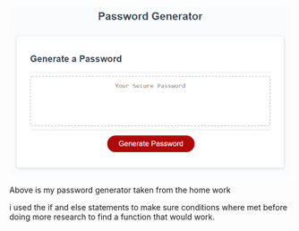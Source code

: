 ![The Password Generator application displays a red button to "Generate Password".](./Assets/img/pswjava.png)


Above is my password generator taken from the home work

i used the if and else statements to make sure conditions
where met before doing more research to find a function that would work.

